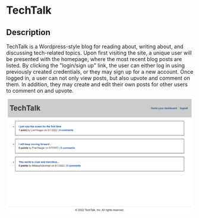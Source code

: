 # TechTalk

## Description
TechTalk is a Wordpress-style blog for reading about, writing about, and discussing tech-related topics. Upon first visiting the site, a unique user will be presented with the homepage, where the most recent blog posts are listed. By clicking the "login/sign up" link, the user can either log in using previously created credentials, or they may sign up for a new account. Once logged in, a user can not only view posts, but also upvote and comment on them. In addition, they may create and edit their own posts for other users to comment on and upvote.

![](./public/assets/app-screenshot.png)
